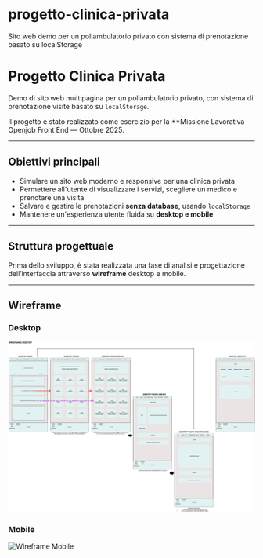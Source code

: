 # progetto-clinica-privata
Sito web demo per un poliambulatorio privato con sistema di prenotazione basato su localStorage
# Progetto Clinica Privata

Demo di sito web multipagina per un poliambulatorio privato, con sistema di prenotazione visite basato su `localStorage`.

Il progetto è stato realizzato come esercizio per la **Missione Lavorativa Openjob Front End — Ottobre 2025.

---

## Obiettivi principali

- Simulare un sito web moderno e responsive per una clinica privata
- Permettere all'utente di visualizzare i servizi, scegliere un medico e prenotare una visita
- Salvare e gestire le prenotazioni **senza database**, usando `localStorage`
- Mantenere un'esperienza utente fluida su **desktop e mobile**

---

## Struttura progettuale

Prima dello sviluppo, è stata realizzata una fase di analisi e progettazione dell’interfaccia attraverso **wireframe** desktop e mobile.

---

## Wireframe

### Desktop
![Wireframe Desktop](wireframes/wireframe-desktop.png)

### Mobile
![Wireframe Mobile](wireframes/wireframe-smartphone.png)
